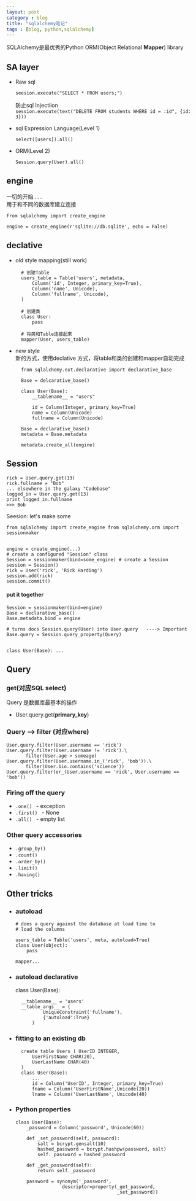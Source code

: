 ```yaml
---
layout: post
category : blog
title: "sqlalchemy笔记"
tags : [blog, python,sqlalchemy]
---
```




SQLAlchemy是最优秀的Python ORM(Object Relational **Mapper**) library


## SA layer
 
+ Raw sql   

    `seesion.execute("SELECT * FROM users;")`
    
    防止sql Injectiion   
    `session.execute(text("DELETE FROM students WHERE id = :id", {id: 3}))`
    
+ sql Expression Language(Level 1)

    `select([users]).all()`
    
+ ORM(Level 2)

    `Session.query(User).all()`
    
## engine
一切的开始……  
用于和不同的数据库建立连接

    from sqlalchemy import create_engine
    
    engine = create_engine(r'sqlite://db.sqlite', echo = False)
    
    
## declative 

+ old style mapping(still work)   

        # 创建Table
        users_table = Table('users', metadata,            Column('id', Integer, primary_key=True),            Column('name', Unicode),            Column('fullname', Unicode),        )
        # 创建类        class User:            pass
        # 将类和Table连接起来        mapper(User, users_table)

+ new style  
新的方式，使用declative 方式，将table和类的创建和mapper自动完成
        
        from sqlalchemy.ext.declarative import declarative_base
         
        Base = delcarative_base()

        class User(Base): 
            __tablename__ = "users"
                        id = Column(Integer, primary_key=True)            name = Column(Unicode)            fullname = Column(Unicode)
        Base = declarative_base()
        metadata = Base.metadata
        
        metadata.create_all(engine)## Session 
    rick = User.query.get(13)    rick.fullname = "Bob"    ... elsewhere in the galaxy "Codebase"    logged_in = User.query.get(13)     print logged_in.fullname    >>> Bob
Seesion: let's make some 
    from sqlalchemy import create_engine from sqlalchemy.orm import sessionmaker
        engine = create_engine(...)    # create a configured "Session" class    Session = sessionmaker(bind=some_engine) # create a Session    session = Session()    rick = User('rick', 'Rick Harding')    session.add(rick)    session.commit()#### put it together 
    Session = sessionmaker(bind=engine)    Base = declarative_base()    Base.metadata.bind = engine        # turns docs Session.query(User) into User.query   ----> Important     Base.query = Session.query_property(Query)
        class User(Base): ...        
## Query 
### get(对应SQL select)

Query 是数据库最基本的操作

+ User.query.get(**primary_key**)


### Query --> filter (对应where)

    User.query.filter(User.username == 'rick')    User.query.filter(User.username != 'rick').\           filter(User.age > someage)    User.query.filter(User.username.in_('rick', 'bob')).\           filter(User.bio.contains('science'))    User.query.filter(or_(User.username == 'rick', User.username == 'bob'))

### Firing off the query
+ `.one() `    - exception + `.first() `  - None+ `.all() `    - empty list
### Other query accessories  
+ `.group_by()`+ `.count()`+ `.order_by()`+ `.limit()`+ `.having()`
## Other tricks 
+ ### autoload  

      # does a query against the database at load time to 
      # load the columns
          users_table = Table('users', meta, autoload=True)      class User(object):           pass              mapper...
+ ### autoload declarative 
    class User(Base): 
        __tablename__ = 'users'         __table_args__ = (                UniqueConstraint('fullname'),                {'autoload':True}            )
+ ### fitting to an existing db
        create table Users ( UserID INTEGER,            UserFirstName CHAR(20),            UserLastName CHAR(40)        )        class User(Base):             ...            id = Column('UserID', Integer, primary_key=True)             fname = Column('UserFirstName',Unicode(20))             lname = Column('UserLastName', Unicode(40)            

+ ### Python properties 

      class User(Base):          _password = Column('password', Unicode(60))
          def _set_password(self, password):              salt = bcrypt.gensalt(10)              hashed_password = bcrypt.hashpw(password, salt)               self._password = hashed_password
          def _get_password(self):               return self._password
          password = synonym('_password',                       descriptor=property(_get_password,                                           _set_password))           